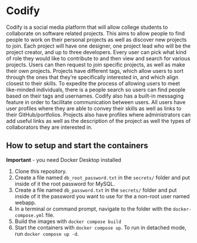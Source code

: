 # Codify

Codify is a social media platform that will allow college students to collaborate on software related projects. This aims to allow people to find people to work on their personal projects as well as discover new projects to join. Each project will have one designer, one project lead who will be the project creator, and up to three developers. Every user can pick what kind of role they would like to contribute to and then view and search for various projects. Users can then request to join specific projects, as well as make their own projects. Projects have different tags, which allow users to sort through the ones that they’re specifically interested in, and which align closest to their skills. To expedite the process of allowing users to meet like-minded individuals, there is a people search so users can find people based on their tags and usernames. Codify also has a built-in messaging feature in order to facilitate communication between users. All users have user profiles where they are able to convey their skills as well as links to their GitHub/portfolios. Projects also have profiles where administrators can add useful links as well as the description of the project as well the types of collaborators they are interested in.


## How to setup and start the containers
**Important** - you need Docker Desktop installed

1. Clone this repository.  
1. Create a file named `db_root_password.txt` in the `secrets/` folder and put inside of it the root password for MySQL. 
1. Create a file named `db_password.txt` in the `secrets/` folder and put inside of it the password you want to use for the a non-root user named webapp. 
1. In a terminal or command prompt, navigate to the folder with the `docker-compose.yml` file.  
1. Build the images with `docker compose build`
1. Start the containers with `docker compose up`.  To run in detached mode, run `docker compose up -d`. 




